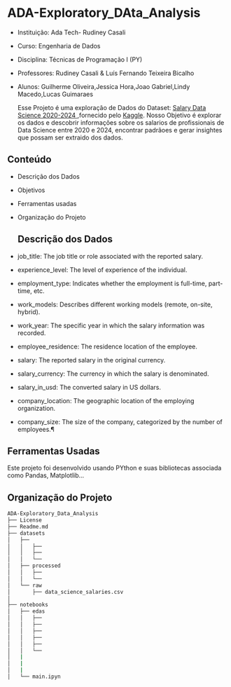 # ADA-Exploratory_DAta_Analysis

- Instituição: Ada Tech- Rudiney Casali 
- Curso: Engenharia de Dados
- Disciplina: Técnicas de Programação I (PY)
- Professores: Rudiney Casali & Luís Fernando Teixeira Bicalho
- Alunos: Guilherme Oliveira,Jessica Hora,Joao Gabriel,Lindy Macedo,Lucas Guimaraes

  Esse Projeto é uma exploração de Dados do Dataset:  [Salary Data Science 2020-2024 ](https://www.kaggle.com/code/gabrielfelinto/eda-salary-data-science-2020-2024),fornecido pelo [Kaggle](https://www.kaggle.com/). 
 Nosso Objetivo é explorar os dados e descobrir informações sobre os salarios de profissionais de Data Science entre 2020 e 2024, encontrar padrãoes e gerar insightes que possam ser extraido dos dados.

## Conteúdo

- Descrição dos Dados
- Objetivos
- Ferramentas usadas
- Organização do Projeto

  ## Descrição dos Dados

- job_title: The job title or role associated with the reported salary.
- experience_level: The level of experience of the individual.
- employment_type: Indicates whether the employment is full-time, part-time, etc.
- work_models: Describes different working models (remote, on-site, hybrid).
- work_year: The specific year in which the salary information was recorded.
- employee_residence: The residence location of the employee.
- salary: The reported salary in the original currency.
- salary_currency: The currency in which the salary is denominated.
- salary_in_usd: The converted salary in US dollars.
- company_location: The geographic location of the employing organization.
- company_size: The size of the company, categorized by the number of employees.¶

## Ferramentas Usadas
 Este projeto foi desenvolvido usando PYthon e suas bibliotecas associada como Pandas, Matplotlib...

## Organização do Projeto

```sh
ADA-Exploratory_Data_Analysis
├── License
├── Readme.md
├── datasets
│   ├── 
│   │   ├── 
│   │   ├── 
│   │   └── 
│   ├── processed
│   │   ├── 
│   │   └── 
│   └── raw
│       ├── data_science_salaries.csv
│       
├── notebooks
│   ├── edas
│   │   ├── 
│   │   ├── 
│   │   ├── 
│   │   ├── 
│   │   ├── 
│   │   └── 
│   |
│   | 
│   |
│   └── main.ipyn

 

